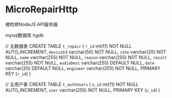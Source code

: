 # MicroRepairHttp
微检修NodeJS API服务器

mysql数据库 hgdb

//  主数据表
CREATE TABLE `t_repair` (
  `r_id` int(11) NOT NULL AUTO_INCREMENT,
  `deviceId` varchar(50) NOT NULL,
  `cate` varchar(20) NOT NULL,
  `name` varchar(255) NOT NULL,
  `reason` varchar(255) NOT NULL,
  `result` varchar(255) NOT NULL,
  `audioDesc` varchar(255) DEFAULT NULL,
  `date` varchar(20) DEFAULT NULL,
  `engineer` varchar(255) NOT NULL,
  PRIMARY KEY (`r_id`)
)

//  主用户表
CREATE TABLE `t_authUsers` (
  `u_id` int(11) NOT NULL AUTO_INCREMENT,
  `user` varchar(255) NOT NULL,
  PRIMARY KEY (`u_id`)
)